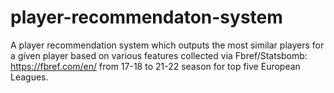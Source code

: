 # player-recommendaton-system
A player recommendation system which outputs the most similar players for a given player based on various features collected via Fbref/Statsbomb: https://fbref.com/en/ from 17-18 to 21-22 season for top five European Leagues.
